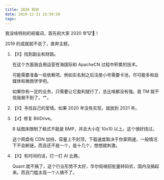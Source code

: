 ```yaml
---
title: 2020 规划
date: 2019-12-31 23:59:59
tags:
---
```


我没啥特别的祝福词，首先祝大家 2020 年🐮🍺！

2019 的成就就不说了，直奔主题。

1.  【X】找到副业和财路。

    在这个方面我会用运营苍海国际和 ApacheCN 过程中积累的技术。
    
    可能需要准备一些依赖项。例如实名制之后注册小号需要卡池，尽可能多和自媒体和微商学学吧。
    
    如果你有一定的业务，只需要让它盈利就行了，总比啥都没有强。我 TM 就不信我做不到了，艹。

2.  【X】寻找自己的爱情。如果 2020 年没有实现，就放到 2021 年。

3.  【√】修复 BiliDrive。

    B 站图床限制了格式不能是 BMP，并且大小在 10x10 以上。这个很好绕过。
    
    这个网盘有 CDN 加持，容量上不封顶，下载速度取决于你家网速，一般情况下不会断链，而且还不是一个，是十几个，想想就刺激。

4.  【X】有时间的话，打一打 AI 比赛。

    Quant 就不搞了，这个行业形势不太好，华尔街缩招批量转码农，国内没搞起来。而且门槛太高一个人搞不了。